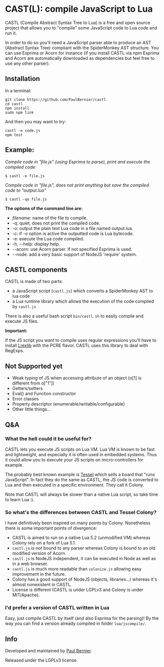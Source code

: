 CAST(L): compile JavaScript to Lua
==========
CASTL (Compile Abstract Syntax Tree to Lua) is a free and open source project that allows you to "compile" some JavaScript code to Lua code and run it.

In order to do so you'll need a JavaScript parser able to produce an AST (Abstract Syntax Tree) compliant with the SpiderMonkey AST structure. You can use Esprima or Acorn for instance (if you install CASTL via npm Esprima and Acorn are automatically downloaded as dependencies but feel free to use any other parser).

## Installation

In a terminal:

    git clone https://github.com/PaulBernier/castl
    cd castl
    npm install
    sudo npm link
    
And then you may want to try:

    castl -e code.js
    npm test

## Example:

*Compile code in "file.js" (using Esprima to parse), print and execute the compiled code:*

    $ castl -e file.js
    
*Compile code in "file.js", does not print anything but save the compiled code to "output.lua"*

    $ castl -qo file.js

**The options of the command line are:**

* *filename*: name of the file to compile.
* -q: quiet, does not print the compiled code.
* -o: output the plain text Lua code in a file named output.lua.
* -c: if -o option is active the outputted code is Lua bytecode.
* -e: execute the Lua code compiled.
* -h, --help: display help.
* --acorn: use Acorn parser. If not specified Esprima is used.
* --node: add a very basic support of NodeJS 'require' system.

## CASTL components

CASTL is made of two parts:

* a JavaScript script (`castl.js`) which converts a SpiderMonkey AST to lua code
* a Lua runtime library which allows the execution of the code compiled by `castl.js`

There is also a useful bash script `bin/castl.sh` to easily compile and execute JS files.

**Important:**

If the JS script you want to compile uses regular expressions you'll have to install [Lrexlib](http://rrthomas.github.io/lrexlib/) with the PCRE flavor. CASTL uses this library to deal with RegExps.

## Not Supported yet

* Weak typing of JS when accessing attribute of an object (o[1] is different from o["1"])
* Getters/setters
* Eval() and Function constructor
* Error classes
* Property descriptor (enumerable/writable/configurable)
* Other little things...

## Q&A

### What the hell could it be useful for?

CASTL lets you execute JS scripts on Lua VM. Lua VM is known to be fast and lightweight, and especially it is often used in embedded systems. Thus it could allow you to execute your JS scripts on micro-controllers for example.

The probably best known example is [Tessel](https://tessel.io/) which sells a board that "runs JavaScript". In fact they do the same as CASTL, the JS code is converted to Lua and then executed in a specific environment. They call it Colony.

Note that CASTL will always be slower than a native Lua script, so take time to learn Lua :).

### So what's the differences between CASTL and Tessel Colony?

I have definitively been inspired on many points by Colony. Nonetheless there is some important points of divergence: 

* CASTL is aimed to run on a native Lua 5.2 (unmodified VM) whereas Colony rely on a fork of Lua 5.1.
* `castl.js` is not bound to any parser whereas Colony is bound to an old modified version of Acorn.
* `castl.js` is NodeJS independent, it can be executed in Node as well as in a web browser.
* `castl.js` is much more readable than `colonize.js` allowing easy improvement in the future.
* Colony has a good support of NodeJS (objects, libraries...) whereas it's almost nonexistent in CASTL.
* License is different (CASTL is under LGPLv3 and Colony is under MIT/Apache).

### I'd prefer a version of CASTL written in Lua

Easy, just compile CASTL by itself (and also Esprima for the parsing)! By the way you can find a version already compiled in folder `lua/jscompile/`.

## Info

Developed and maintained by [Paul Bernier](http://www.paulbernier.fr).

Released under the LGPLv3 license.
